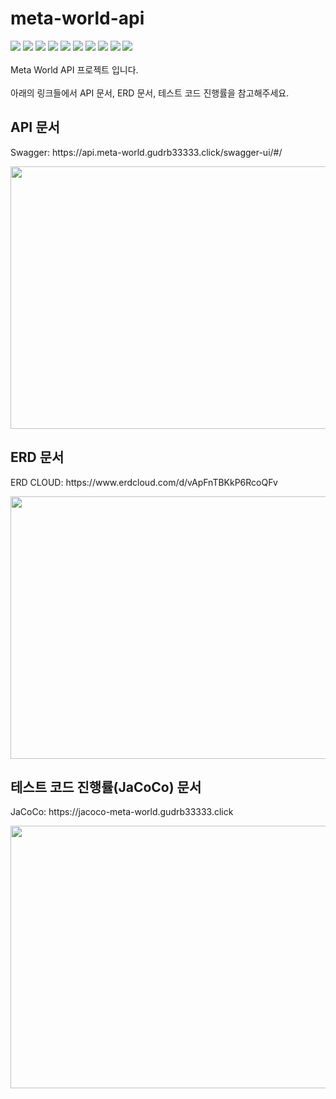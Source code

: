 # meta-world-api
<div>
  <img src="https://img.shields.io/badge/Spring Boot-6DB33F?style=flat-square&logo=spring boot&logoColor=white"/>
  <img src="https://img.shields.io/badge/Gradle-6DB33F?style=flat-square&logo=Gradle&logoColor=white"/>
  <img src="https://img.shields.io/badge/Spring Security-6DB33F?style=flat-square&logo=spring Security&logoColor=white"/>
  <img src="https://img.shields.io/badge/Spring Data JPA-6DB33F?style=flat-square&logoColor=white"/>
  <img src="https://img.shields.io/badge/Querydsl-6DB33F?style=flat-square&logoColor=white"/>
  <img src="https://img.shields.io/badge/Flyway-6DB33F?style=flat-square&logoColor=white"/>
  <img src="https://img.shields.io/badge/Swagger-6DB33F?style=flat-square&logoColor=white"/>
  <img src="https://img.shields.io/badge/JaCoCo-6DB33F?style=flat-square&logoColor=white"/>
  <img src="https://img.shields.io/badge/coverage-99%25-blue"/>
  <img src="https://img.shields.io/badge/tests-80%20passed-brightgreen"/>
</div>
<br>
Meta World API 프로젝트 입니다.
<br><br>
아래의 링크들에서 API 문서, ERD 문서, 테스트 코드 진행률을 참고해주세요.

## API 문서
<p>
  Swagger: https://api.meta-world.gudrb33333.click/swagger-ui/#/
</p>
<img src="https://user-images.githubusercontent.com/59630175/211386241-faed9a37-3d03-4a3b-b052-437af2ac80a5.png" width="800" height="420"/>

## ERD 문서
<p>
  ERD CLOUD: https://www.erdcloud.com/d/vApFnTBKkP6RcoQFv
</p>
<img src="https://user-images.githubusercontent.com/59630175/211367979-e74a1dd9-30e9-42b7-8761-592ed52786a4.png" width="800" height="420"/>

## 테스트 코드 진행률(JaCoCo) 문서
<p>
  JaCoCo: https://jacoco-meta-world.gudrb33333.click
</p>
<img src="https://user-images.githubusercontent.com/59630175/211386460-df1a5329-d5e9-449f-a68a-c2c3559f0daa.png" width="800" height="420"/>
